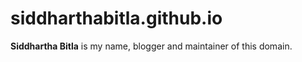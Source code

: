 # siddharthabitla.github.io

**Siddhartha Bitla** is my name, blogger and maintainer of this domain.
